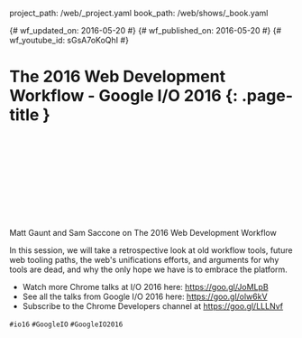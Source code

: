 project_path: /web/_project.yaml
book_path: /web/shows/_book.yaml

{# wf_updated_on: 2016-05-20 #}
{# wf_published_on: 2016-05-20 #}
{# wf_youtube_id: sGsA7oKoQhI #}

# The 2016 Web Development Workflow - Google I/O 2016 {: .page-title }


<div class="video-wrapper">
  <iframe class="devsite-embedded-youtube-video" data-video-id="sGsA7oKoQhI"
          data-autohide="1" data-showinfo="0" frameborder="0" allowfullscreen>
  </iframe>
</div>


Matt Gaunt and Sam Saccone on The 2016 Web Development Workflow

In this session, we will take a retrospective look at old workflow tools, future web tooling paths, the web's unifications efforts, and arguments for why tools are dead, and why the only hope we have is to embrace the platform.

* Watch more Chrome talks at I/O 2016 here: <https://goo.gl/JoMLpB> 
* See all the talks from Google I/O 2016 here: <https://goo.gl/olw6kV>
* Subscribe to the Chrome Developers channel at <https://goo.gl/LLLNvf>

`#io16` `#GoogleIO` `#GoogleIO2016`
